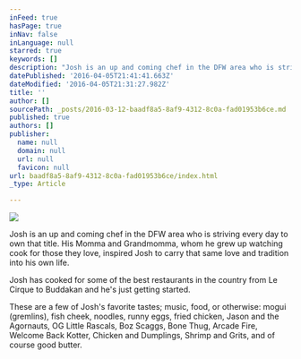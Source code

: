 ```yaml
---
inFeed: true
hasPage: true
inNav: false
inLanguage: null
starred: true
keywords: []
description: "Josh is an up and coming chef in the DFW area who is striving every day to own that title. \_His Momma and Grandmomma, whom he grew up watching cook for those they love, inspired Josh to carry that same love and tradition into his own life.\_"
datePublished: '2016-04-05T21:41:41.663Z'
dateModified: '2016-04-05T21:31:27.982Z'
title: ''
author: []
sourcePath: _posts/2016-03-12-baadf8a5-8af9-4312-8c0a-fad01953b6ce.md
published: true
authors: []
publisher:
  name: null
  domain: null
  url: null
  favicon: null
url: baadf8a5-8af9-4312-8c0a-fad01953b6ce/index.html
_type: Article

---
```

![](https://s3-us-west-2.amazonaws.com/the-grid-img/p/6f4511eed4a7a9d18320c47512453e5412d96057.jpg)

Josh is an up and coming chef in the DFW area who is striving every day to own that title.  His Momma and Grandmomma, whom he grew up watching cook for those they love, inspired Josh to carry that same love and tradition into his own life. 

Josh has cooked for some of the best restaurants in the country from Le Cirque to Buddakan and he's just getting started.  

These are a few of Josh's favorite tastes; music, food, or otherwise: mogui (gremlins), fish cheek, noodles, runny eggs, fried chicken, Jason and the Agornauts, OG Little Rascals, Boz Scaggs, Bone Thug, Arcade Fire, Welcome Back Kotter, Chicken and Dumplings, Shrimp and Grits, and of course good butter.